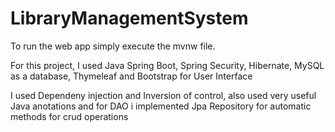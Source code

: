 # LibraryManagementSystem

To run the web app simply execute the mvnw file.

For this project, I used Java Spring Boot, Spring Security, Hibernate, MySQL as a database, Thymeleaf and Bootstrap for User Interface

I used Dependeny injection and Inversion of control, also used very useful Java anotations and for DAO i implemented Jpa Repository for automatic methods for crud operations
